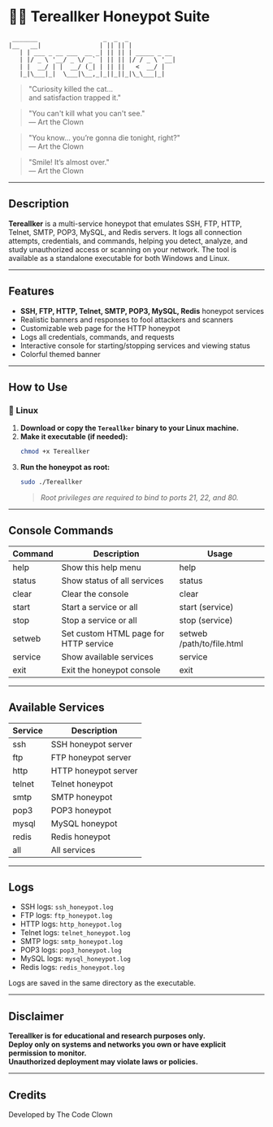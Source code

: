# 🕵️‍♂️ Tereallker Honeypot Suite

```
 _______                  _  _  _             
|__   __|                | || || |            
   | | ___ _ __ ___  __ _| || || | _____ _ __ 
   | |/ _ \ '__/ _ \/ _` | || || |/ / _ \ '__|
   | |  __/ | |  __/ (_| | || ||   <  __/ |   
   |_|\___|_|  \___|\__,_|_||_||_|\_\___|_|   
```

> "Curiosity killed the cat...  
> and satisfaction trapped it."

> "You can't kill what you can't see."  
> — Art the Clown

> "You know... you’re gonna die tonight, right?"  
> — Art the Clown

> "Smile! It’s almost over."  
> — Art the Clown

---

## Description

**Tereallker** is a multi-service honeypot that emulates SSH, FTP, HTTP, Telnet, SMTP, POP3, MySQL, and Redis servers. It logs all connection attempts, credentials, and commands, helping you detect, analyze, and study unauthorized access or scanning on your network. The tool is available as a standalone executable for both Windows and Linux.

---

## Features

- **SSH, FTP, HTTP, Telnet, SMTP, POP3, MySQL, Redis** honeypot services
- Realistic banners and responses to fool attackers and scanners
- Customizable web page for the HTTP honeypot
- Logs all credentials, commands, and requests
- Interactive console for starting/stopping services and viewing status
- Colorful themed banner

---

## How to Use

### 🐧 Linux

1. **Download or copy the `Tereallker` binary to your Linux machine.**
2. **Make it executable (if needed):**
   ```sh
   chmod +x Tereallker
   ```
3. **Run the honeypot as root:**
   ```sh
   sudo ./Tereallker
   ```
   > *Root privileges are required to bind to ports 21, 22, and 80.*

---

## Console Commands

| Command  | Description                                   | Usage                       |
|----------|-----------------------------------------------|-----------------------------|
| help     | Show this help menu                           | help                        |
| status   | Show status of all services                   | status                      |
| clear    | Clear the console                             | clear                       |
| start    | Start a service or all                        | start (service)             |
| stop     | Stop a service or all                         | stop (service)              |
| setweb   | Set custom HTML page for HTTP service         | setweb /path/to/file.html   |
| service  | Show available services                       | service                     |
| exit     | Exit the honeypot console                     | exit                        |

---

## Available Services

| Service | Description          |
|---------|----------------------|
| ssh     | SSH honeypot server  |
| ftp     | FTP honeypot server  |
| http    | HTTP honeypot server |
| telnet  | Telnet honeypot      |
| smtp    | SMTP honeypot        |
| pop3    | POP3 honeypot        |
| mysql   | MySQL honeypot       |
| redis   | Redis honeypot       |
| all     | All services         |

---

## Logs

- SSH logs: `ssh_honeypot.log`
- FTP logs: `ftp_honeypot.log`
- HTTP logs: `http_honeypot.log`
- Telnet logs: `telnet_honeypot.log`
- SMTP logs: `smtp_honeypot.log`
- POP3 logs: `pop3_honeypot.log`
- MySQL logs: `mysql_honeypot.log`
- Redis logs: `redis_honeypot.log`

Logs are saved in the same directory as the executable.

---

## Disclaimer

**Tereallker is for educational and research purposes only.  
Deploy only on systems and networks you own or have explicit permission to monitor.  
Unauthorized deployment may violate laws or policies.**

---

## Credits

Developed by The Code Clown
